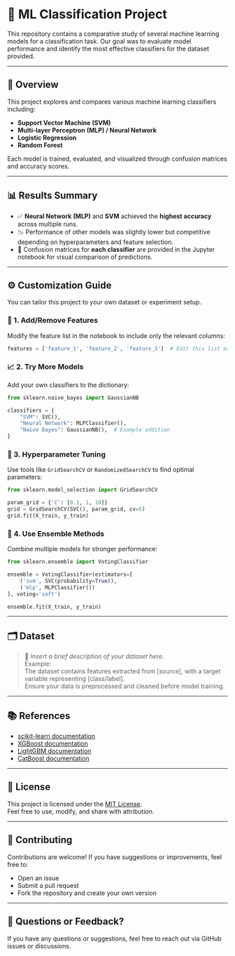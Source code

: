 # 🧠 ML Classification Project

This repository contains a comparative study of several machine learning models for a classification task. Our goal was to evaluate model performance and identify the most effective classifiers for the dataset provided.

---

## 🚀 Overview

This project explores and compares various machine learning classifiers including:

- **Support Vector Machine (SVM)**
- **Multi-layer Perceptron (MLP) / Neural Network**
- **Logistic Regression**
- **Random Forest**

Each model is trained, evaluated, and visualized through confusion matrices and accuracy scores.

---

## 📊 Results Summary

- ✅ **Neural Network (MLP)** and **SVM** achieved the **highest accuracy** across multiple runs.
- 📉 Performance of other models was slightly lower but competitive depending on hyperparameters and feature selection.
- 📌 Confusion matrices for **each classifier** are provided in the Jupyter notebook for visual comparison of predictions.

---


## ⚙️ Customization Guide

You can tailor this project to your own dataset or experiment setup.

### 🔧 1. Add/Remove Features

Modify the feature list in the notebook to include only the relevant columns:

```python
features = ['feature_1', 'feature_2', 'feature_3']  # Edit this list as needed
```

### 📈 2. Try More Models

Add your own classifiers to the dictionary:

```python
from sklearn.naive_bayes import GaussianNB

classifiers = {
    "SVM": SVC(),
    "Neural Network": MLPClassifier(),
    "Naive Bayes": GaussianNB(),  # Example addition
}
```

### 🧪 3. Hyperparameter Tuning

Use tools like `GridSearchCV` or `RandomizedSearchCV` to find optimal parameters:

```python
from sklearn.model_selection import GridSearchCV

param_grid = {'C': [0.1, 1, 10]}
grid = GridSearchCV(SVC(), param_grid, cv=5)
grid.fit(X_train, y_train)
```

### 🧠 4. Use Ensemble Methods

Combine multiple models for stronger performance:

```python
from sklearn.ensemble import VotingClassifier

ensemble = VotingClassifier(estimators=[
    ('svm', SVC(probability=True)),
    ('mlp', MLPClassifier())
], voting='soft')

ensemble.fit(X_train, y_train)
```

---

## 🗂️ Dataset

> 📌 *Insert a brief description of your dataset here.*  
> Example:  
> The dataset contains features extracted from [source], with a target variable representing [class/label].  
> Ensure your data is preprocessed and cleaned before model training.

---

## 📚 References

- [scikit-learn documentation](https://scikit-learn.org/)
- [XGBoost documentation](https://xgboost.readthedocs.io/)
- [LightGBM documentation](https://lightgbm.readthedocs.io/)
- [CatBoost documentation](https://catboost.ai/)

---

## 📝 License

This project is licensed under the [MIT License](LICENSE).  
Feel free to use, modify, and share with attribution.

---

## 🤝 Contributing

Contributions are welcome! If you have suggestions or improvements, feel free to:

- Open an issue
- Submit a pull request
- Fork the repository and create your own version

---

## 💬 Questions or Feedback?

If you have any questions or suggestions, feel free to reach out via GitHub issues or discussions.